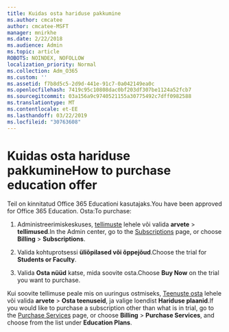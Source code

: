 ```yaml
---
title: Kuidas osta hariduse pakkumine
ms.author: cmcatee
author: cmcatee-MSFT
manager: mnirkhe
ms.date: 2/22/2018
ms.audience: Admin
ms.topic: article
ROBOTS: NOINDEX, NOFOLLOW
localization_priority: Normal
ms.collection: Adm_O365
ms.custom: ''
ms.assetid: f7b8d5c5-2d9d-441e-91c7-0a042149ea0c
ms.openlocfilehash: 7419c95c10808dac0bf203df307be1124a52fcb7
ms.sourcegitcommit: 03a156a9c9740521155a30775492c7dff0982588
ms.translationtype: MT
ms.contentlocale: et-EE
ms.lasthandoff: 03/22/2019
ms.locfileid: "30763608"
---
```

# <a name="how-to-purchase-education-offer"></a><span data-ttu-id="fae35-102">Kuidas osta hariduse pakkumine</span><span class="sxs-lookup"><span data-stu-id="fae35-102">How to purchase education offer</span></span>

<span data-ttu-id="fae35-103">Teil on kinnitatud Office 365 Educationi kasutajaks.</span><span class="sxs-lookup"><span data-stu-id="fae35-103">You have been approved for Office 365 Education.</span></span> <span data-ttu-id="fae35-104">Osta:</span><span class="sxs-lookup"><span data-stu-id="fae35-104">To purchase:</span></span>
  
1. <span data-ttu-id="fae35-105">Administreerimiskeskuses, [tellimuste](https://go.microsoft.com/fwlink/p/?linkid=842054) lehele või valida **arvete** \> **tellimused**.</span><span class="sxs-lookup"><span data-stu-id="fae35-105">In the Admin center, go to the [Subscriptions](https://go.microsoft.com/fwlink/p/?linkid=842054) page, or choose **Billing** \> **Subscriptions**.</span></span>
    
2. <span data-ttu-id="fae35-106">Valida kohtuprotsessi **üliõpilased või õppejõud**.</span><span class="sxs-lookup"><span data-stu-id="fae35-106">Choose the trial for **Students or Faculty**.</span></span>
    
3. <span data-ttu-id="fae35-107">Valida **Osta nüüd** katse, mida soovite osta.</span><span class="sxs-lookup"><span data-stu-id="fae35-107">Choose **Buy Now** on the trial you want to purchase.</span></span> 
    
<span data-ttu-id="fae35-108">Kui soovite tellimuse peale mis on uuringus ostmiseks, [Teenuste osta](https://go.microsoft.com/fwlink/p/?linkid=868433) lehele või valida **arvete** \> **Osta teenuseid**, ja valige loendist **Hariduse plaanid**.</span><span class="sxs-lookup"><span data-stu-id="fae35-108">If you would like to purchase a subscription other than what is in trial, go to the [Purchase Services](https://go.microsoft.com/fwlink/p/?linkid=868433) page, or choose **Billing** \> **Purchase Services**, and choose from the list under **Education Plans**.</span></span>
  

